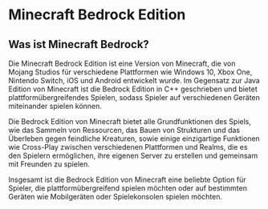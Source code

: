 # Minecraft Bedrock Edition

## Was ist Minecraft Bedrock?

Die Minecraft Bedrock Edition ist eine Version von Minecraft, die von Mojang Studios für verschiedene Plattformen wie Windows 10, Xbox One, Nintendo Switch, iOS und Android entwickelt wurde. Im Gegensatz zur Java Edition von Minecraft ist die Bedrock Edition in C++ geschrieben und bietet plattformübergreifendes Spielen, sodass Spieler auf verschiedenen Geräten miteinander spielen können.

Die Bedrock Edition von Minecraft bietet alle Grundfunktionen des Spiels, wie das Sammeln von Ressourcen, das Bauen von Strukturen und das Überleben gegen feindliche Kreaturen, sowie einige einzigartige Funktionen wie Cross-Play zwischen verschiedenen Plattformen und Realms, die es den Spielern ermöglichen, ihre eigenen Server zu erstellen und gemeinsam mit Freunden zu spielen.

Insgesamt ist die Bedrock Edition von Minecraft eine beliebte Option für Spieler, die plattformübergreifend spielen möchten oder auf bestimmten Geräten wie Mobilgeräten oder Spielekonsolen spielen möchten.
